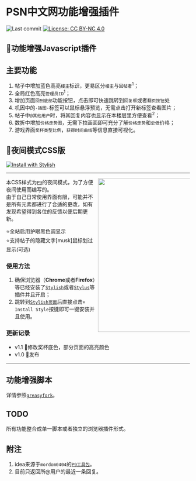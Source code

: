 # PSN中文网功能增强插件
![Last commit](https://img.shields.io/github/last-commit/swsoyee/psnine-night-mode-CSS.svg)
[![License: CC BY-NC 4.0](https://img.shields.io/badge/License-CC%20BY--NC%204.0-lightgrey.svg)](https://creativecommons.org/licenses/by-nc/4.0/)  

## 👑功能增强Javascript插件

## 主要功能
1. 帖子中增加蓝色高亮`楼主`标识，更易区分`楼主`与`回帖者`<sup>1</sup>；
2. 全局红色高亮`管理员ID`<sup>1</sup>；
3. 增加页面`回到底部`功能按钮，点击即可快速跳转到`回复框`或者`翻页按钮`处
4. 机因中的`-插图-`标签可以鼠标悬浮预览，无需点击打开新标签查看图片；
5. 帖子中`@其他用户`时，将其回复内容也显示在本楼层里方便查看<sup>2</sup>；
6. 数折中增加`价格走势图`，无需下拉画面即可充分了解`价格走势`和`史低`价格；
7. 游戏界面`奖杯类型比例`，`获得时间曲线`等信息直接可视化。



## 🌙夜间模式CSS版

[![Install with Stylish](https://img.shields.io/badge/Install%20with-Stylish-00adad.svg)](https://userstyles.org/styles/167244/p9)

---
<img src="https://github.com/swsoyee/psnine-night-mode-CSS/blob/master/homepage.png" width="420" align="right" style="max-width: 50%">


本CSS样式为[`P9`](https://psnine.com/)的夜间模式，为了方便夜间使用而编写的。    
由于自己日常使用界面有限，可能并不是所有元素都进行了合适的更改，如有发现希望得到各位的反馈以便后期更新。  

⭐全站启用护眼黑色调显示  
⭐支持帖子的隐藏文字[musk]鼠标划过显示(可选)



### 使用方法  

1. 确保浏览器（**Chrome**或者**Firefox**）等已经安装了[`Stylish`](https://chrome.google.com/webstore/detail/stylish-custom-themes-for/fjnbnpbmkenffdnngjfgmeleoegfcffe?utm_source=chrome-ntp-icon)或者[`Stylus`](https://chrome.google.com/webstore/detail/stylus/clngdbkpkpeebahjckkjfobafhncgmne?utm_source=chrome-ntp-icon)等插件并且开启；  
2. 跳转到[`Stylish页面`](https://userstyles.org/styles/167244/p9)后直接点击`⬇ Install Style`按键即可一键安装并且使用。  



### 更新记录  
- v1.1  🐞修改奖杯底色，部分页面的高亮颜色
- v1.0  👑发布

---
## 功能增强脚本  

详情参照[`greasyfork`](https://greasyfork.org/zh-CN/scripts/375985-psn%E4%B8%AD%E6%96%87%E7%BD%91%E5%8A%9F%E8%83%BD%E5%A2%9E%E5%BC%BA)。  

## TODO  

所有功能整合成单一脚本或者独立的浏览器插件形式。  

## 附注
1. idea来源于`mordom0404`的[`P9工具包`](https://greasyfork.org/zh-CN/scripts/29343-p9%E5%B7%A5%E5%85%B7%E5%8C%85)。
2. 目前只返回所@用户的最近一条回复。
